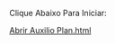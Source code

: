Clique Abaixo Para Iniciar:

[Abrir Auxilio Plan.html](https://alvesviniciuss.github.io/Reports/Reports.html)


